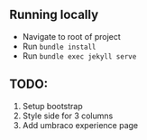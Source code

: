 ## Running locally
* Navigate to root of project
* Run `bundle install`
* Run `bundle exec jekyll serve`

## TODO:
1. Setup bootstrap
1. Style side for 3 columns
1. Add umbraco experience page